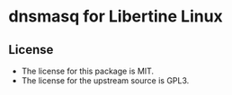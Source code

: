 # dnsmasq for Libertine Linux

## License

* The license for this package is MIT.
* The license for the upstream source is GPL3.
